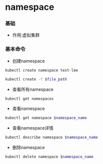 # namespace



### 基础

* 作用:虚拟集群


### 基本命令

* 创建namespace

```bash
kubectl create namespace test-lee

kubectl create -f $file_path
```



* 查看所有namespace

```bash
kubectl get namespaces
```



* 查看namespace

```bash
kubectl get namespace $namespace_name
```



* 查看namespace详情

```bash
kubectl describe namespace $namespace_name
```



* 删除namespace

```bash
kubectl delete namespace $namespace_name
```

